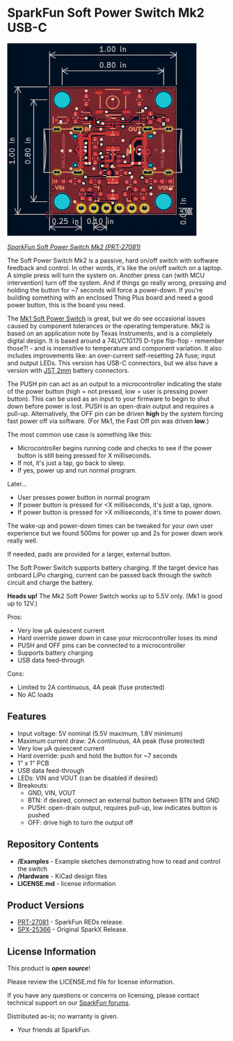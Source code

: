 SparkFun Soft Power Switch Mk2 USB-C
===================================================

[![SparkFun Soft Power Switch Mk2 (PRT-27081)](./Hardware/Dimensions.png)](https://www.sparkfun.com/products/27081)

[*SparkFun Soft Power Switch Mk2 (PRT-27081)*](https://www.sparkfun.com/products/27081)


The Soft Power Switch Mk2 is a passive, hard on/off switch with software feedback and control. In other words, it's like the on/off switch on a laptop. A simple press will turn the system on. Another press can (with MCU intervention) turn off the system. And if things go really wrong, pressing and holding the button for ~7 seconds will force a power-down. If you're building something with an enclosed Thing Plus board and need a good power button, this is the board you need.

The [Mk1 Soft Power Switch](https://www.sparkfun.com/products/17870) is great, but we do see occasional issues caused by component tolerances or the operating temperature. Mk2 is based on an application note by Texas Instruments, and is a completely digital design. It is based around a 74LVC1G175 D-type flip-flop - remember those?! - and is insensitive to temperature and component variation. It also includes improvements like: an over-current self-resetting 2A fuse; input and output LEDs. This version has USB-C connectors, but we also have a version with [JST 2mm](https://www.sparkfun.com/products/25365) battery connectors.

The PUSH pin can act as an output to a microcontroller indicating the state of the power button (high = not pressed, low = user is pressing power button). This can be used as an input to your firmware to begin to shut down before power is lost. PUSH is an open-drain output and requires a pull-up. Alternatively, the OFF pin can be driven **high** by the system forcing fast power off via software. (For Mk1, the Fast Off pin was driven **low**.)

The most common use case is something like this:

* Microcontroller begins running code and checks to see if the power button is still being pressed for X milliseconds.
* If not, it's just a tap, go back to sleep.
* If yes, power up and run normal program.

Later...

* User presses power button in normal program
* If power button is pressed for <X milliseconds, it's just a tap, ignore.
* If power button is pressed for >X milliseconds, it's time to power down.

The wake-up and power-down times can be tweaked for your own user experience but we found 500ms for power up and 2s for power down work really well.

If needed, pads are provided for a larger, external button.

The Soft Power Switch supports battery charging. If the target device has onboard LiPo charging, current can be passed back through the switch circuit and charge the battery.

<b>Heads up!</b> The Mk2 Soft Power Switch works up to 5.5V only. (Mk1 is good up to 12V.)

Pros:

* Very low µA quiescent current
* Hard override power down in case your microcontroller loses its mind
* PUSH and OFF pins can be connected to a microcontroller
* Supports battery charging
* USB data feed-through

Cons:

* Limited to 2A continuous, 4A peak (fuse protected)
* No AC loads

Features
-------------------
* Input voltage: 5V nominal (5.5V maximum, 1.8V minimum)
* Maximum current draw: 2A continuous, 4A peak (fuse protected)
* Very low µA quiescent current
* Hard override: push and hold the button for ~7 seconds
* 1" x 1" PCB
* USB data feed-through
* LEDs: VIN and VOUT (can be disabled if desired)
* Breakouts:
    * GND, VIN, VOUT
    * BTN: if desired, connect an external button between BTN and GND
    * PUSH: open-drain output, requires pull-up, low indicates button is pushed
    * OFF: drive high to turn the output off

Repository Contents
-------------------
* **/Examples** - Example sketches demonstrating how to read and control the switch
* **/Hardware** - KiCad design files
* **LICENSE.md** - license information

Product Versions
----------------
* [PRT-27081](https://www.sparkfun.com/products/27081) - SparkFun REDs release.
* [SPX-25366](https://www.sparkfun.com/products/25366) - Original SparkX Release.

License Information
-------------------

This product is _**open source**_!

Please review the LICENSE.md file for license information.

If you have any questions or concerns on licensing, please contact technical support on our [SparkFun forums](https://forum.sparkfun.com/viewforum.php?f=123).

Distributed as-is; no warranty is given.

- Your friends at SparkFun.
